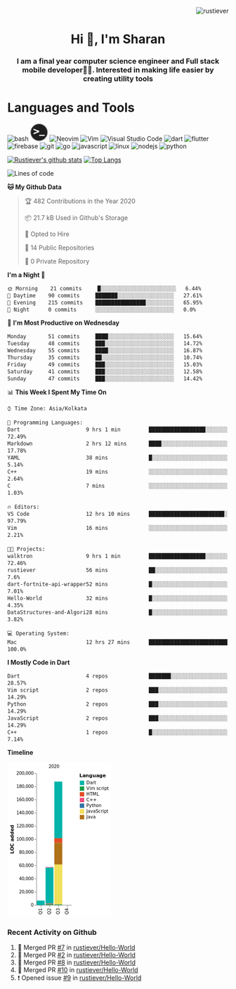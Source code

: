 <p align="right"> <img src="https://komarev.com/ghpvc/?username=rustiever" alt="rustiever" /> </p>
<h1 align="center">Hi 👋, I'm Sharan</h1>
<h3 align="center">I am a final year computer science engineer and Full stack mobile developer👨‍💻. Interested in making life easier by creating utility tools</h3>



<!-- * 🔭 I’m currently working on [Bridge](https://github.com/rustiever/bridge)

* 🌱 I’m currently learning **Flutter, Golang**

* 📫 How to reach me **sharanneeded@gmail.com**

* ⚡ Available for Freelance projects/internship opportunities. -->

# Languages and Tools

<p align="left">

  <img src="https://www.vectorlogo.zone/logos/gnu_bash/gnu_bash-icon.svg" alt="bash" width="40" height="40"/>

  <img src="https://raw.githubusercontent.com/github/explore/d92924b1d925bb134e308bd29c9de6c302ed3beb/topics/terminal/terminal.png" alt="Terminal" width="40" height="40"/> 

  <img src="https://www.vectorlogo.zone/logos/neovimio/neovimio-icon.svg" alt="Neovim" width="40" height="40"/> 
  
  <img src="https://www.vectorlogo.zone/logos/vim/vim-icon.svg" alt="Vim" width="40" height="40"/> 

  <img src="https://www.vectorlogo.zone/logos/visualstudio_code/visualstudio_code-icon.svg" alt="Visual Studio Code" width="40" height="40"/> 

  <img src="https://www.vectorlogo.zone/logos/dartlang/dartlang-icon.svg" alt="dart" width="40" height="40"/>

  <img src="https://www.vectorlogo.zone/logos/flutterio/flutterio-icon.svg" alt="flutter" width="40" height="40"/> 
  
  <img src="https://www.vectorlogo.zone/logos/firebase/firebase-icon.svg" alt="firebase" width="40" height="40"/>

  <img src="https://www.vectorlogo.zone/logos/git-scm/git-scm-icon.svg" alt="git" width="40" height="40"/> 

  <img src="https://devicons.github.io/devicon/devicon.git/icons/go/go-original.svg" alt="go" width="40" height="40"/>

  <img src="https://devicons.github.io/devicon/devicon.git/icons/javascript/javascript-original.svg" alt="javascript" width="40" height="40"/>
  
  <img src="https://devicons.github.io/devicon/devicon.git/icons/linux/linux-original.svg" alt="linux" width="40" height="40"/> 

  <img src="https://devicons.github.io/devicon/devicon.git/icons/nodejs/nodejs-original-wordmark.svg" alt="nodejs" width="40" height="40"/>

  <img src="https://devicons.github.io/devicon/devicon.git/icons/python/python-original.svg" alt="python" width="40" height="40"/>

[![Rustiever's github stats](https://github-readme-stats.vercel.app/api?username=rustiever&theme=algolia&count_private=true&show_icons=true)](https://github.com/rustiever/)
[![Top Langs](https://github-readme-stats.vercel.app/api/top-langs/?username=rustiever&layout=compact&langs_count=10&theme=algolia)](https://github.com/rustiever/)



<!--START_SECTION:waka-->
![Lines of code](https://img.shields.io/badge/From%20Hello%20World%20I%27ve%20Written-6.9%20million%20lines%20of%20code-blue)

**🐱 My Github Data** 

> 🏆 482 Contributions in the Year 2020
 > 
> 📦 21.7 kB Used in Github's Storage 
 > 
> 💼 Opted to Hire
 > 
> 📜 14 Public Repositories
 > 
> 🔑 0 Private Repository 
 > 
**I'm a Night 🦉** 

```text
🌞 Morning    21 commits     █░░░░░░░░░░░░░░░░░░░░░░░░   6.44% 
🌆 Daytime    90 commits     ███████░░░░░░░░░░░░░░░░░░   27.61% 
🌃 Evening    215 commits    ████████████████░░░░░░░░░   65.95% 
🌙 Night      0 commits      ░░░░░░░░░░░░░░░░░░░░░░░░░   0.0%

```
📅 **I'm Most Productive on Wednesday** 

```text
Monday       51 commits     ████░░░░░░░░░░░░░░░░░░░░░   15.64% 
Tuesday      48 commits     ███░░░░░░░░░░░░░░░░░░░░░░   14.72% 
Wednesday    55 commits     ████░░░░░░░░░░░░░░░░░░░░░   16.87% 
Thursday     35 commits     ██░░░░░░░░░░░░░░░░░░░░░░░   10.74% 
Friday       49 commits     ███░░░░░░░░░░░░░░░░░░░░░░   15.03% 
Saturday     41 commits     ███░░░░░░░░░░░░░░░░░░░░░░   12.58% 
Sunday       47 commits     ███░░░░░░░░░░░░░░░░░░░░░░   14.42%

```


📊 **This Week I Spent My Time On** 

```text
⌚︎ Time Zone: Asia/Kolkata

💬 Programming Languages: 
Dart                     9 hrs 1 min         ██████████████████░░░░░░░   72.49% 
Markdown                 2 hrs 12 mins       ████░░░░░░░░░░░░░░░░░░░░░   17.78% 
YAML                     38 mins             █░░░░░░░░░░░░░░░░░░░░░░░░   5.14% 
C++                      19 mins             ░░░░░░░░░░░░░░░░░░░░░░░░░   2.64% 
C                        7 mins              ░░░░░░░░░░░░░░░░░░░░░░░░░   1.03%

🔥 Editors: 
VS Code                  12 hrs 10 mins      ████████████████████████░   97.79% 
Vim                      16 mins             ░░░░░░░░░░░░░░░░░░░░░░░░░   2.21%

🐱‍💻 Projects: 
walktron                 9 hrs 1 min         ██████████████████░░░░░░░   72.46% 
rustiever                56 mins             ██░░░░░░░░░░░░░░░░░░░░░░░   7.6% 
dart-fortnite-api-wrapper52 mins             █░░░░░░░░░░░░░░░░░░░░░░░░   7.01% 
Hello-World              32 mins             █░░░░░░░░░░░░░░░░░░░░░░░░   4.35% 
DataStructures-and-Algori28 mins             █░░░░░░░░░░░░░░░░░░░░░░░░   3.82%

💻 Operating System: 
Mac                      12 hrs 27 mins      █████████████████████████   100.0%

```

**I Mostly Code in Dart** 

```text
Dart                     4 repos             ███████░░░░░░░░░░░░░░░░░░   28.57% 
Vim script               2 repos             ███░░░░░░░░░░░░░░░░░░░░░░   14.29% 
Python                   2 repos             ███░░░░░░░░░░░░░░░░░░░░░░   14.29% 
JavaScript               2 repos             ███░░░░░░░░░░░░░░░░░░░░░░   14.29% 
C++                      1 repos             █░░░░░░░░░░░░░░░░░░░░░░░░   7.14%

```


**Timeline**

![Chart not found](https://github.com/rustiever/rustiever/blob/master/charts/bar_graph.png) 


<!--END_SECTION:waka-->

### Recent Activity on Github
<!--START_SECTION:activity-->
1. 🎉 Merged PR [#7](https://github.com/rustiever/Hello-World/pull/7) in [rustiever/Hello-World](https://github.com/rustiever/Hello-World)
2. 🎉 Merged PR [#2](https://github.com/rustiever/Hello-World/pull/2) in [rustiever/Hello-World](https://github.com/rustiever/Hello-World)
3. 🎉 Merged PR [#8](https://github.com/rustiever/Hello-World/pull/8) in [rustiever/Hello-World](https://github.com/rustiever/Hello-World)
4. 🎉 Merged PR [#10](https://github.com/rustiever/Hello-World/pull/10) in [rustiever/Hello-World](https://github.com/rustiever/Hello-World)
5. ❗️ Opened issue [#9](https://github.com/rustiever/Hello-World/issues/9) in [rustiever/Hello-World](https://github.com/rustiever/Hello-World)
<!--END_SECTION:activity-->